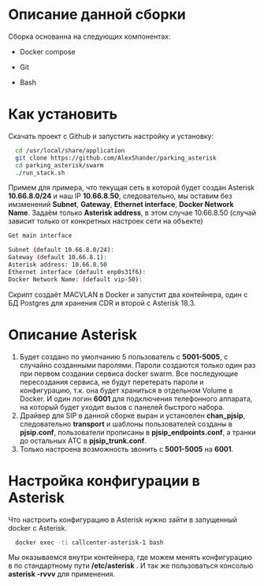 # Описание данной сборки

Сборка основанна на следующих компонентах:

- Docker compose

- Git

- Bash

# Как установить


Скачать проект с Github и запустить настройку и установку:

```bash
  cd /usr/local/share/application
  git clone https://github.com/AlexShander/parking_asterisk
  cd parking_asterisk/swarm
  ./run_stack.sh
```

Примем для примера, что текущая сеть в которой будет создан Asterisk **10.66.8.0/24** и наш IP **10.66.8.50**, следовательно, мы оставим без имзменений **Subnet**, **Gateway**, **Ethernet interface**, **Docker Network Name**. Задаём только **Asterisk address**, в этом случае 10.66.8.50 (случай зависит только от конкретных настроек сети на объекте)

```bash
Get main interface

Subnet (default 10.66.8.0/24): 
Gateway (default 10.66.8.1): 
Asterisk address: 10.66.8.50
Ethernet interface (default enp0s31f6): 
Docker Network Name: (default vip-50): 
```

Скрипт создаёт MACVLAN в Docker и запустит два контейнера, один с БД Postgres для хранения CDR и второй с Asterisk 18.3.

# Описание Asterisk

1. Будет создано по умолчанию 5 пользователь с **5001-5005**, с случайно созданными паролями. Пароли создаются только один раз при первом создании сервиса docker swarm. Все последующие пересоздания сервиса, не будут перетерать пароли и конфигурацию, т.к. она будет храниться в отдельном Volume в Docker. И один логин **6001**  для подключения телефонного аппарата, на который будет уходит вызов с панелей быстрого набора.
2. Драйвер для SIP в данной сборке выран и установлен **chan_pjsip**, следовательно **transport** и шаблоны пользователей созданы в **pjsip.conf**, пользователи прописаны в **pjsip_endpoints.conf**, а транки до остальных АТС в **pjsip_trunk.conf**.
3. Только настроена возможность звонить с **5001-5005** на **6001**.

# Настройка конфигурации в Asterisk

Что настроить конфигурацию в Asterisk нужно зайти в запущенный docker с Asterisk.

```bash
  docker exec -ti callcenter-asterisk-1 bash
```
Мы оказываемся внутри контейнера, где можем менять конфигурацию в по стандартному пути **/etc/asterisk** .  И так же пользоваться консолью **asterisk -rvvv** для применения.
